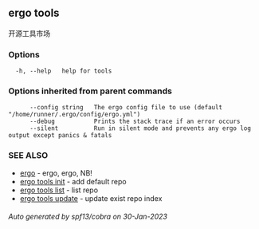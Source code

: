 ## ergo tools

开源工具市场

### Options

```
  -h, --help   help for tools
```

### Options inherited from parent commands

```
      --config string   The ergo config file to use (default "/home/runner/.ergo/config/ergo.yml")
      --debug           Prints the stack trace if an error occurs
      --silent          Run in silent mode and prevents any ergo log output except panics & fatals
```

### SEE ALSO

* [ergo](ergo.md)	 - ergo, ergo, NB!
* [ergo tools init](ergo_tools_init.md)	 - add default repo
* [ergo tools list](ergo_tools_list.md)	 - list repo
* [ergo tools update](ergo_tools_update.md)	 - update exist repo index

###### Auto generated by spf13/cobra on 30-Jan-2023
